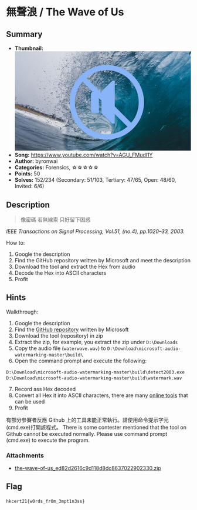 無聲浪 / The Wave of Us
===

## Summary

* **Thumbnail:** ![](thumbnail.jpg)
* **Song:** https://www.youtube.com/watch?v=AGU_FMudl1Y
* **Author:** byronwai
* **Categories:** Forensics, ☆☆☆☆☆
* **Points:** 50
* **Solves:** 152/234 (Secondary: 51/103, Tertiary: 47/65, Open: 48/60, Invited: 6/6)

## Description

> 像密碼 若無線索
> 只好留下困惑

_IEEE Transactions on Signal Processing, Vol.51, (no.4), pp.1020–33, 2003._

How to:

1. Google the description
2. Find the GitHub repository written by Microsoft and meet the description
3. Download the tool and extract the Hex from audio
4. Decode the Hex into ASCII characters
5. Profit

## Hints

Walkthrough:

1. Google the description
2. Find the [GitHub repository](https://github.com/toots/microsoft-audio-watermarking) written by Microsoft 
3. Download the tool (repository) in zip
4. Extract the zip, for example, you extract the zip under `D:\Downloads`
5. Copy the audio file (`waterwave.wav`) to `D:\Download\microsoft-audio-watermarking-master\build\`
6. Open the command prompt and execute the following:
```
D:\Download\microsoft-audio-watermarking-master\build\detect2003.exe D:\Download\microsoft-audio-watermarking-master\build\watermark.wav
```
7. Record ass Hex decoded
7. Convert all Hex it into ASCII characters, there are many [online tools](https://www.binaryhexconverter.com/hex-to-ascii-text-converter) that can be used
8. Profit

有部分參賽者反應 Github 上的工具未能正常執行。請使用命令提示字元(cmd.exe)打開該程式。
There is some contester mentioned that the tool on Github cannot be executed normally. Please use command prompt (cmd.exe) to execute the program.


### Attachments

- [the-wave-of-us_ed82d2616c9d118d8dc8637022902330.zip](https://github.com/hkcert-ctf/CTF-Challenges/releases/download/untagged-49f9ccdaf1986801ac79/the-wave-of-us_ed82d2616c9d118d8dc8637022902330.zip)

## Flag

`hkcert21{w0rds_fr0m_3mpt1n3ss}`

